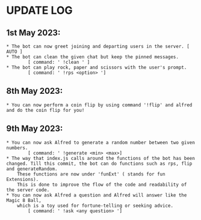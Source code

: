 # UPDATE LOG
## 1st May 2023:

    * The bot can now greet joining and departing users in the server. [ AUTO ]
    * The bot can clean the given chat but keep the pinned messages. 
            [ command: ' !clean ' ]
    * The bot can play rock, paper and scissors with the user's prompt. 
            [ command: ' !rps <option> ']

## 8th May 2023:

    * You can now perform a coin flip by using command '!flip' and alfred and do the coin flip for you!

## 9th May 2023:

    * You can now ask Alfred to generate a random number between two given numbers. 
            [ command: ' !generate <min> <max>]
    * The way that index.js calls around the functions of the bot has been changed. Till this commit, the bot can do functions such as rps, flip and generateRandom.
        These functions are now under 'funExt' ( stands for fun Extensions). 
        This is done to improve the flow of the code and readability of the server code.
    * You can now ask Alfred a question and Alfred will answer like the Magic 8 Ball, 
        which is a toy used for fortune-telling or seeking advice.
            [ command: ' !ask <any question> ']


    
